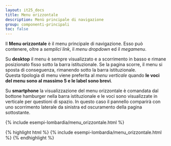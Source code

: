```yaml
---
layout: it25_docs
title: Menu orizzontale
description: Menù principale di navigazione
group: componenti-principali
toc: false
---
```


Il **Menu orizzontale** è il menu principale di navigazione. Esso può contenere, oltre a _semplici link_, il _menu dropdown_ ed il _megamenu_.

Su **desktop** il menu è sempre visualizzato e a scorrimento in basso e rimane posizionato fisso sotto la barra istituzionale. Se la pagina scorre, il menu si sposta di conseguenza, rimanendo sotto la barra istituzionale.  
Questa tipologia di menu viene preferita al _menu verticale_ quando **le voci del menu sono al massimo 5 e le label sono brevi**.

Su **smartphone** la visualizzazione del menu orizzontale è comandata dal bottone hamburger nella barra istituzionale e le voci sono visualizzate in verticale per questioni di spazio. In questo caso il pannello comparirà con uno scorrimento laterale da sinistra ed oscuramento della pagina sottostante.

<div class="bd-example">
{% include esempi-lombardia/menu_orizzontale.html %}
</div>

{% highlight html %}
{% include esempi-lombardia/menu_orizzontale.html %}
{% endhighlight %}
